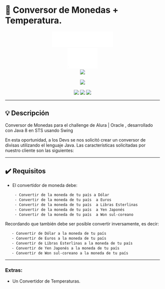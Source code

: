 # 🔢 Conversor de Monedas + Temperatura.
<div align="center"><img src="img/logo-aluralatam-oracle.svg" width="200"/></div>
<div align="center"><img src="img/rh03-one-v-black-lad2.png" width="100"/></div>
<div align="center"><img src="https://www.vectorlogo.zone/logos/java/java-ar21.svg" width="300"/></div>

<p align="center" >
     <img width="500" heigth="300" src="Preview App.png">
</p>
<div align="center">
    <img src="https://img.shields.io/badge/Java-ED8B00?style=for-the-badge&logo=openjdk&logoColor=white"/>
    <img src="https://img.shields.io/badge/Oracle-F80000?style=for-the-badge&logo=oracle&logoColor=black"/>
    <img src="http://ForTheBadge.com/images/badges/built-with-love.svg"/>

</div>

---

## 💡 Descripción

Conversor de Monedas para el challenge de Alura | Oracle , desarrollado con Java 8 en STS usando Swing

En esta oportunidad, a los Devs se nos solicitó crear un conversor de divisas utilizando el lenguaje Java. Las características solicitadas por nuestro cliente son las siguientes:

---

## ✔️ Requisitos

- El convertidor de moneda debe:

       - Convertir de la moneda de tu país a Dólar
       - Convertir de la moneda de tu país  a Euros
       - Convertir de la moneda de tu país  a Libras Esterlinas
       - Convertir de la moneda de tu país  a Yen Japonés
       - Convertir de la moneda de tu país  a Won sul-coreano

Recordando que también debe ser posible convertir inversamente, es decir:

       - Convertir de Dólar a la moneda de tu país
       - Convertir de Euros a la moneda de tu país
       - Convertir de Libras Esterlinas a la moneda de tu país
       - Convertir de Yen Japonés a la moneda de tu país
       - Convertir de Won sul-coreano a la moneda de tu país

---

### Extras:

- Un Convertidor de Temperaturas.

